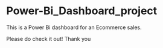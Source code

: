 # Power-Bi_Dashboard_project
This is a Power Bi dashboard for an Ecommerce sales.

Please do check it out!
Thank you

